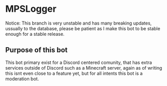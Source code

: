 # MPSLogger
Notice: This branch is very unstable and has many breaking updates, ussually to the database, please be patient as I make this bot to be stable enough for a stable release.

## Purpose of this bot
This bot primary exist for a Discord centered comunity, that has extra services outside of Discord such as a Minecraft server, again as of writing this isnt even close to a feature yet, but for all intents this bot is a moderation bot.
